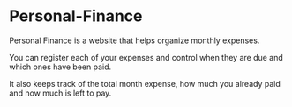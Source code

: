 # Personal-Finance

Personal Finance is a website that helps organize monthly expenses.

You can register each of your expenses and control when they are due and which ones have been paid.

It also keeps track of the total month expense, how much you already paid and how much is left to pay.
